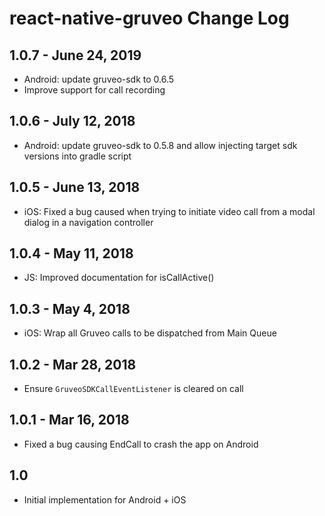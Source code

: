 # react-native-gruveo Change Log

## 1.0.7 - June 24, 2019

- Android: update gruveo-sdk to 0.6.5
- Improve support for call recording

## 1.0.6 - July 12, 2018

- Android: update gruveo-sdk to 0.5.8 and allow injecting target sdk versions into gradle script

## 1.0.5 - June 13, 2018

- iOS: Fixed a bug caused when trying to initiate video call from a modal dialog
in a navigation controller

## 1.0.4 - May 11, 2018

- JS: Improved documentation for isCallActive()

## 1.0.3 - May 4, 2018

- iOS: Wrap all Gruveo calls to be dispatched from Main Queue

## 1.0.2 - Mar 28, 2018

- Ensure `GruveoSDKCallEventListener` is cleared on call

## 1.0.1  - Mar 16, 2018

- Fixed a bug causing EndCall to crash the app on Android

## 1.0

- Initial implementation for Android + iOS